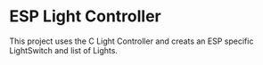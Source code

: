 # ESP Light Controller

This project uses the C Light Controller and creats an ESP specific LightSwitch and list of Lights.
